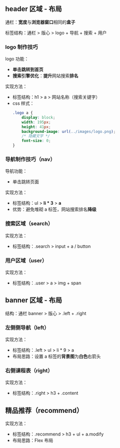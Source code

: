 ## header 区域 - 布局

通栏：**宽度**与**浏览器窗口**相同的**盒子**

标签结构：通栏 > 版心 > logo + 导航 + 搜索 + 用户

### logo 制作技巧

logo 功能：

* **单击跳转到首页**
* **搜索引擎优化**：**提升**网站搜索**排名**

实现方法：
* 标签结构：h1 > a > 网站名称（搜索关键字）
* css 样式：
    ```css
    .logo a {
        display: block;
        width: 195px;
        height: 41px;
        background-image: url(../images/logo.png);
        /* 隐藏文字 */
        font-size: 0;
    }
    ```

### 导航制作技巧（nav）

导航功能：

* 单击跳转页面

实现方法：

* 标签结构：ul > **li * 3** > **a**
* 优势：避免堆砌 a 标签，网站搜索排名**降级**

### 搜索区域（search）

实现方法：

* 标签结构：.search > input + a / button

### 用户区域（user）

实现方法：

* 标签结构：.user > a > img + span

## banner 区域 - 布局

结构：通栏 banner > 版心 > .left + .right

### 左侧侧导航（left）

实现方法：

* 标签结构：.left > ul > li * 9 > a
* 布局思路：设置 a 标签的**背景图**为**白色**右箭头

### 右侧课程表（right）

实现方法：

* 标签结构：.right > h3 + .content

## 精品推荐（recommend）

实现方法：

* 标签结构：.recommend > h3 + ul + a.modify
* 布局思路：Flex 布局